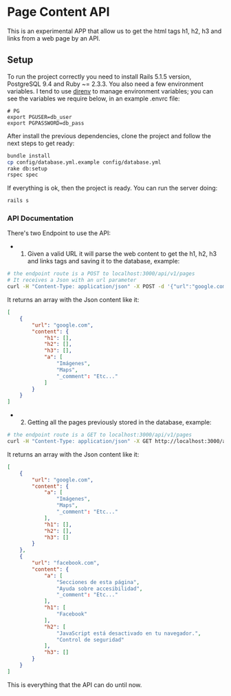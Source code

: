 # Page Content API 

This is an experimental APP that allow us to get the html tags h1, h2, h3 and links from a web page by an API.

## Setup

To run the project correctly you need to install Rails 5.1.5 version, PostgreSQL 9.4 and Ruby ~= 2.3.3. You also need a few environment variables. I tend to use [direnv](https://direnv.net/) to manage environment variables; you can see the variables we require below, in an example .envrc file:

```
# PG
export PGUSER=db_user
export PGPASSWORD=db_pass
```

After install the previous dependencies, clone the project and follow the next steps to get ready:

```bash
bundle install
cp config/database.yml.example config/database.yml
rake db:setup
rspec spec
```

If everything is ok, then the project is ready. You can run the server doing:

```bash
rails s
```

### API Documentation

There's two Endpoint to use the API:
- 1) Given a valid URL it will parse the web content to get the h1, h2, h3 and links tags and saving it to the database, example:

```bash
# the endpoint route is a POST to localhost:3000/api/v1/pages
# It receives a Json with an url parameter
curl -H "Content-Type: application/json" -X POST -d '{"url":"google.com"}' http://localhost:3000/api/v1/pages
```

It returns an array with the Json content like it:

```json
[
    {
        "url": "google.com",
        "content": {
            "h1": [],
            "h2": [],
            "h3": [],
            "a": [
                "Imágenes",
                "Maps",
                "_comment": "Etc..."
            ]
        }
    }
]
```

- 2) Getting all the pages previously stored in the database, example:

```bash
# the endpoint route is a GET to localhost:3000/api/v1/pages
curl -H "Content-Type: application/json" -X GET http://localhost:3000/api/v1/pages
```

It returns an array with the Json content like it:

```json
[
    {
        "url": "google.com",
        "content": {
            "a": [
                "Imágenes",
                "Maps",
                "_comment": "Etc..."
            ],
            "h1": [],
            "h2": [],
            "h3": []
        }
    },
    {
        "url": "facebook.com",
        "content": {
            "a": [
                "Secciones de esta página",
                "Ayuda sobre accesibilidad",
                "_comment": "Etc..."
            ],
            "h1": [
                "Facebook"
            ],
            "h2": [
                "JavaScript está desactivado en tu navegador.",
                "Control de seguridad"
            ],
            "h3": []
        }
    }
]
```
This is everything that the API can do until now.
